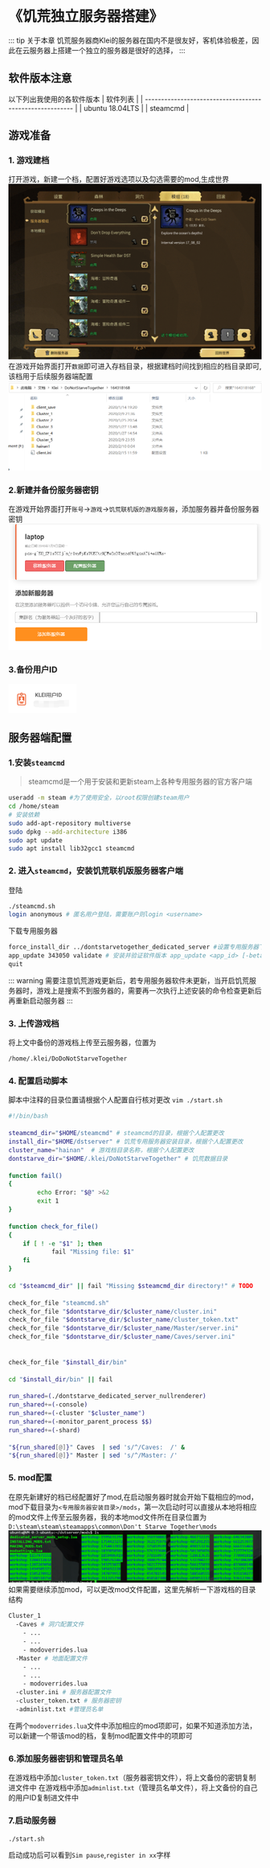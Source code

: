 # 《饥荒独立服务器搭建》
::: tip 关于本章
饥荒服务器商Klei的服务器在国内不是很友好，客机体验极差，因此在云服务器上搭建一个独立的服务器是很好的选择，
:::

## 软件版本注意
以下列出我使用的各软件版本
| 软件列表                                                 |
| -------------------------------------------------------- |
| ubuntu 18.04LTS                                           |
| steamcmd                                               |

## 游戏准备
### 1. 游戏建档
打开游戏，新建一个档，配置好游戏选项以及勾选需要的mod,生成世界
<img src="../../assets/img/dst_1.png" style="zoom: 67%;"><br>
在游戏开始界面打开`数据`即可进入存档目录，根据建档时间找到相应的档目录即可,该档用于后续服务器端配置
<img src="../../assets/img/dst_2.png" style="zoom: 67%;"><br>

### 2.新建并备份服务器密钥
在游戏开始界面打开`账号`->`游戏`->`饥荒联机版的游戏服务器`，添加服务器并备份服务器密钥
<img src="../../assets/img/dst_3.png" style="zoom: 67%;"><br>
### 3.备份用户ID
<img src="../../assets/img/dst_4.png" style="zoom: 67%;"><br>

## 服务器端配置
### 1.安装`steamcmd`
> steamcmd是一个用于安装和更新steam上各种专用服务器的官方客户端

```bash
useradd -m steam #为了使用安全，以root权限创建steam用户
cd /home/steam
# 安装依赖
sudo add-apt-repository multiverse
sudo dpkg --add-architecture i386
sudo apt update
sudo apt install lib32gcc1 steamcmd 
```

### 2. 进入`steamcmd`，安装饥荒联机版服务器客户端
登陆
```bash
./steamcmd.sh
login anonymous # 匿名用户登陆，需要账户则login <username>
```
下载专用服务器
```bash
force_install_dir ../dontstarvetogether_dedicated_server #设置专用服务器下载的位置
app_update 343050 validate # 安装并验证软件版本 app_update <app_id> [-beta <betaname>] [-betapassword <password>] [validate]
quit
```
::: warning
需要注意饥荒游戏更新后，若专用服务器软件未更新，当开启饥荒服务器时，游戏上是搜索不到服务器的，需要再一次执行上述安装的命令检查更新后再重新启动服务器
:::

### 3. 上传游戏档
将上文中备份的游戏档上传至云服务器，位置为
```bash
/home/.klei/DoDoNotStarveTogether
```

### 4. 配置启动脚本
脚本中注释的目录位置请根据个人配置自行核对更改
`vim ./start.sh`
```bash
#!/bin/bash

steamcmd_dir="$HOME/steamcmd" # steamcmd的目录，根据个人配置更改
install_dir="$HOME/dstserver" # 饥荒专用服务器安装目录，根据个人配置更改
cluster_name="hainan"  # 游戏档目录名称，根据个人配置更改
dontstarve_dir="$HOME/.klei/DoNotStarveTogether" # 饥荒数据目录

function fail()
{
        echo Error: "$@" >&2
        exit 1
}

function check_for_file()
{
    if [ ! -e "$1" ]; then
            fail "Missing file: $1"
    fi
}

cd "$steamcmd_dir" || fail "Missing $steamcmd_dir directory!" # TODO

check_for_file "steamcmd.sh"
check_for_file "$dontstarve_dir/$cluster_name/cluster.ini"
check_for_file "$dontstarve_dir/$cluster_name/cluster_token.txt"
check_for_file "$dontstarve_dir/$cluster_name/Master/server.ini"
check_for_file "$dontstarve_dir/$cluster_name/Caves/server.ini"


check_for_file "$install_dir/bin"

cd "$install_dir/bin" || fail 

run_shared=(./dontstarve_dedicated_server_nullrenderer)
run_shared+=(-console)
run_shared+=(-cluster "$cluster_name")
run_shared+=(-monitor_parent_process $$)
run_shared+=(-shard)

"${run_shared[@]}" Caves  | sed 's/^/Caves:  /' &
"${run_shared[@]}" Master | sed 's/^/Master: /'

```

### 5. mod配置
在原先新建好的档已经配置好了mod,在启动服务器时就会开始下载相应的mod，mod下载目录为`<专用服务器安装目录>/mods`，第一次启动时可以直接从本地将相应的mod文件上传至云服务器，我的本地mod文件所在目录位置为`D:\steam\steam\steamapps\common\Don't Starve Together\mods`
<img src="../../assets/img/dst_6.png" style="zoom: 67%;"><br>
如果需要继续添加mod，可以更改mod文件配置，这里先解析一下游戏档的目录结构
```bash
Cluster_1
  -Caves # 洞穴配置文件
    - ...
    - ...
    - modoverrides.lua
  -Master # 地面配置文件
    - ...
    - ...
    - modoverrides.lua
  -cluster.ini # 服务器配置文件
  -cluster_token.txt # 服务器密钥
  -adminlist.txt #管理员名单
```
在两个`modoverrides.lua`文件中添加相应的mod项即可，如果不知道添加方法，可以新建一个带该mod的档，复制mod配置文件中的项即可

### 6.添加服务器密钥和管理员名单
在游戏档中添加`cluster_token.txt`（服务器密钥文件），将上文备份的密钥复制进文件中
在游戏档中添加`adminlist.txt`（管理员名单文件），将上文备份的自己的用户ID复制进文件中

### 7.启动服务器
```bash
./start.sh
```
启动成功后可以看到`Sim pause`,`register in xx`字样